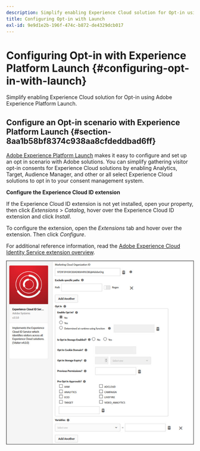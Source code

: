 ```yaml
---
description: Simplify enabling Experience Cloud solution for Opt-in using Adobe Experience Platform Launch.
title: Configuring Opt-in with Launch
exl-id: 9e9d1e2b-196f-474c-b872-de4329dcb017
---
```

# Configuring Opt-in with Experience Platform Launch {#configuring-opt-in-with-launch}

Simplify enabling Experience Cloud solution for Opt-in using Adobe Experience Platform Launch.

## Configure an Opt-in scenario with Experience Platform Launch {#section-8aa1b58bf8374c938aa8cfdeddbad6ff}

[Adobe Experience Platform Launch](https://experienceleague.adobe.com/docs/experience-platform/tags/home.html) makes it easy to configure and set up an opt in scenario with Adobe solutions. You can simplify gathering visitor opt-in consents for Experience Cloud solutions by enabling Analytics, Target, Audience Manager, and other or all select Experience Cloud solutions to opt in to your consent management system.

**Configure the Experience Cloud ID extension**

If the Experience Cloud ID extension is not yet installed, open your property, then click *Extensions* > *Catalog*, hover over the Experience Cloud ID extension and click *Install*.

To configure the extension, open the *Extensions* tab and hover over the extension. Then click *Configure*.

For additional reference information, read the [Adobe Experience Cloud Identity Service extension overview](https://experienceleague.adobe.com/docs/experience-platform/tags/extensions/client/id-service/overview.html).

![](assets/optin-launch.jpg)
